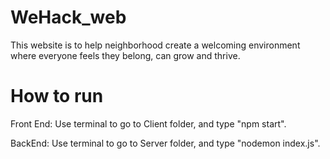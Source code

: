 # WeHack_web

This website is to help neighborhood create a welcoming environment where everyone feels they belong, can grow and thrive.

# How to run

Front End: Use terminal to go to Client folder, and type "npm start".

BackEnd: Use terminal to go to Server folder, and type "nodemon index.js".
